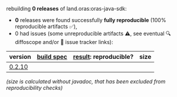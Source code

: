 rebuilding **0 releases** of land.oras:oras-java-sdk:
- **0** releases were found successfully **fully reproducible** (100% reproducible artifacts :white_check_mark:),
- 0 had issues (some unreproducible artifacts :warning:, see eventual :mag: diffoscope and/or :memo: issue tracker links):

| version | [build spec](/BUILDSPEC.md) | [result](https://reproducible-builds.org/docs/jvm/): reproducible? | size |
| -- | --------- | ------ | -- |
| [0.2.10](https://central.sonatype.com/artifact/land.oras/oras-java-sdk/0.2.10/pom) | | | |

<i>(size is calculated without javadoc, that has been excluded from reproducibility checks)</i>
